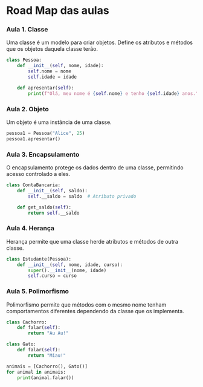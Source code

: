 # Road Map das aulas

### Aula 1. Classe

Uma classe é um modelo para criar objetos. Define os atributos e métodos que os objetos daquela classe terão.

```python
class Pessoa:
    def __init__(self, nome, idade):
        self.nome = nome
        self.idade = idade

    def apresentar(self):
        print(f"Olá, meu nome é {self.nome} e tenho {self.idade} anos.")
```

### Aula 2. Objeto

Um objeto é uma instância de uma classe.

```python
pessoa1 = Pessoa("Alice", 25)
pessoa1.apresentar()
```

### Aula 3. Encapsulamento

O encapsulamento protege os dados dentro de uma classe, permitindo acesso controlado a eles.

```python
class ContaBancaria:
    def __init__(self, saldo):
        self.__saldo = saldo  # Atributo privado

    def get_saldo(self):
        return self.__saldo
```

### Aula 4. Herança

Herança permite que uma classe herde atributos e métodos de outra classe.

```python
class Estudante(Pessoa):
    def __init__(self, nome, idade, curso):
        super().__init__(nome, idade)
        self.curso = curso
```

### Aula 5. Polimorfismo

Polimorfismo permite que métodos com o mesmo nome tenham comportamentos diferentes dependendo da classe que os implementa.

```python
class Cachorro:
    def falar(self):
        return "Au Au!"

class Gato:
    def falar(self):
        return "Miau!"

animais = [Cachorro(), Gato()]
for animal in animais:
    print(animal.falar())
```
